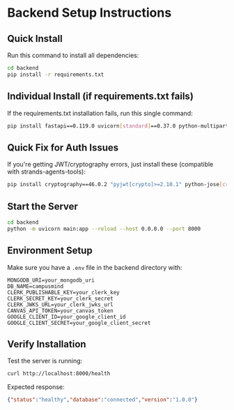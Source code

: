 # Backend Setup Instructions

## Quick Install

Run this command to install all dependencies:

```bash
cd backend
pip install -r requirements.txt
```

## Individual Install (if requirements.txt fails)

If the requirements.txt installation fails, run this single command:

```bash
pip install fastapi==0.119.0 uvicorn[standard]==0.37.0 python-multipart==0.0.20 motor==3.7.1 pymongo==4.15.3 pyjwt[crypto]==2.10.1 cryptography==46.0.2 python-jose[cryptography]==3.3.0 httpx==0.28.1 python-dotenv==1.1.1 strands-agents==1.12.0 strands-agents-tools==0.2.11 boto3==1.40.50 numpy==2.2.6 pydantic==2.12.0 pydantic-settings==2.11.0
```

## Quick Fix for Auth Issues

If you're getting JWT/cryptography errors, just install these (compatible with strands-agents-tools):

```bash
pip install cryptography==46.0.2 "pyjwt[crypto]>=2.10.1" python-jose[cryptography]==3.3.0
```

## Start the Server

```bash
cd backend
python -m uvicorn main:app --reload --host 0.0.0.0 --port 8000
```

## Environment Setup

Make sure you have a `.env` file in the backend directory with:

```env
MONGODB_URI=your_mongodb_uri
DB_NAME=campusmind
CLERK_PUBLISHABLE_KEY=your_clerk_key
CLERK_SECRET_KEY=your_clerk_secret
CLERK_JWKS_URL=your_clerk_jwks_url
CANVAS_API_TOKEN=your_canvas_token
GOOGLE_CLIENT_ID=your_google_client_id
GOOGLE_CLIENT_SECRET=your_google_client_secret
```

## Verify Installation

Test the server is running:

```bash
curl http://localhost:8000/health
```

Expected response:
```json
{"status":"healthy","database":"connected","version":"1.0.0"}
```
